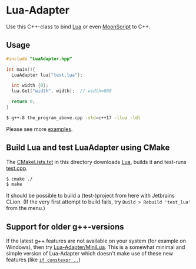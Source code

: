 # Lua-Adapter
Use this C++-class to bind [Lua](https://www.lua.org/download.html) or even [MoonScript](https://github.com/JlnWntr/Lua-Adapter/tree/master/examples/moonscript) to C++.

## Usage
```c++
#include "LuaAdapter.hpp"

int main(){
  LuaAdapter lua{"test.lua"};

  int width {0};
  lua.Get("width", width);  // width=600

  return 0;
}
```

```bash
$ g++-8 the_program_above.cpp -std=c++17 -llua -ldl
```
Please see more [examples](https://github.com/JlnWntr/Lua-Adapter/blob/master/examples).


## Build Lua and test LuaAdapter using CMake
The [CMakeLists.txt](https://github.com/JlnWntr/Lua-Adapter/blob/master/CMakeLists.txt) in this directory downloads [Lua](https://www.lua.org), builds it and test-runs [test.cpp](https://github.com/JlnWntr/Lua-Adapter/blob/master/examples/test.cpp).

```bash
$ cmake ./
$ make
```

It should be possible to build a (test-)project from here with Jetbrains CLion.
(If the very first attempt to build fails, try `Build > Rebuild 'test_lua'` from the menu.)

## Support for older g++-versions
If the latest g++ features are not available on your system (for example on Windows), then try [Lua-Adapter/MiniLua](https://github.com/JlnWntr/Lua-Adapter/tree/master/MiniLua). This is a somewhat minimal and simple version of Lua-Adapter which doesn't make use of these new features (like [`if constexpr ..`](https://github.com/JlnWntr/Lua-Adapter/blob/master/LuaAdapter.hpp#L123))
